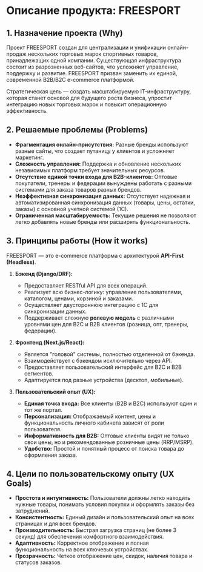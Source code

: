 # Описание продукта: FREESPORT

## 1. Назначение проекта (Why)

Проект FREESPORT создан для централизации и унификации онлайн-продаж нескольких торговых марок спортивных товаров, принадлежащих одной компании. Существующая инфраструктура состоит из разрозненных веб-сайтов, что усложняет управление, поддержку и развитие. FREESPORT призван заменить их единой, современной B2B/B2C e-commerce платформой.

Стратегическая цель — создать масштабируемую IT-инфраструктуру, которая станет основой для будущего роста бизнеса, упростит интеграцию новых торговых марок и повысит операционную эффективность.

## 2. Решаемые проблемы (Problems)

- **Фрагментация онлайн-присутствия:** Разные бренды используют разные сайты, что создает путаницу у клиентов и усложняет маркетинг.
- **Сложность управления:** Поддержка и обновление нескольких независимых платформ требует значительных ресурсов.
- **Отсутствие единой точки входа для B2B-клиентов:** Оптовые покупатели, тренеры и федерации вынуждены работать с разными системами для заказа товаров разных брендов.
- **Неэффективная синхронизация данных:** Отсутствует надежная и автоматизированная синхронизация данных (товары, цены, остатки, заказы) с основной учетной системой (1С).
- **Ограниченная масштабируемость:** Текущие решения не позволяют легко добавлять новые бренды или расширять функциональность.

## 3. Принципы работы (How it works)

FREESPORT — это e-commerce платформа с архитектурой **API-First (Headless)**.

1.  **Бэкенд (Django/DRF):**
    *   Предоставляет RESTful API для всех операций.
    *   Реализует всю бизнес-логику: управление пользователями, каталогом, ценами, корзиной и заказами.
    *   Осуществляет двустороннюю интеграцию с 1С для синхронизации данных.
    *   Поддерживает сложную **ролевую модель** с различными уровнями цен для B2C и B2B клиентов (розница, опт, тренеры, федерации).

2.  **Фронтенд (Next.js/React):**
    *   Является "головой" системы, полностью отделенной от бэкенда.
    *   Взаимодействует с бэкендом исключительно через API.
    *   Предоставляет пользовательский интерфейс для B2C и B2B сегментов.
    *   Адаптируется под разные устройства (десктоп, мобильные).

3.  **Пользовательский опыт (UX):**
    *   **Единая точка входа:** Все клиенты (B2B и B2C) используют один и тот же портал.
    *   **Персонализация:** Отображаемый контент, цены и функциональность личного кабинета зависят от роли пользователя.
    *   **Информативность для B2B:** Оптовые клиенты видят не только свои цены, но и рекомендованные розничные цены (RRP/MSRP).
    *   **Удобство:** Простой и понятный процесс от поиска товара до оформления заказа.

## 4. Цели по пользовательскому опыту (UX Goals)

- **Простота и интуитивность:** Пользователи должны легко находить нужные товары, понимать условия покупки и оформлять заказы без затруднений.
- **Консистентность:** Единый дизайн и пользовательский опыт на всех страницах и для всех брендов.
- **Производительность:** Быстрая загрузка страниц (не более 3 секунд) для обеспечения комфортного взаимодействия.
- **Адаптивность:** Корректное отображение и полная функциональность на всех ключевых устройствах.
- **Прозрачность:** Четкое отображение цен, скидок, наличия товара и статусов заказов.